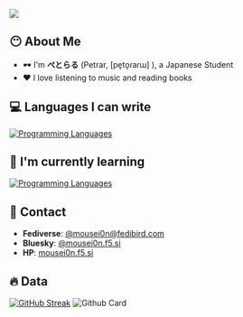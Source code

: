 ![](https://komarev.com/ghpvc/?username=mousei0n)

## 😶 About Me
- 🕶 I'm **ぺとらる** (Petrar, [pe̞to̞ɾaɾɯ] ), a Japanese Student
- ❤ I love listening to music and reading books

## 💻 Languages I can write
[![Programming Languages](https://skillicons.dev/icons?i=html,css,js,go,dart)](https://skillicons.dev)

## 🫥 I'm currently learning
[![Programming Languages](https://skillicons.dev/icons?i=ts,cpp,next,flutter)](https://skillicons.dev)

## 🤝 Contact
- **Fediverse**: [@mousei0n@fedibird.com](https://fedibird.com/@mousei0n)
- **Bluesky**: [@mousei0n.f5.si](https://bsky.app/profile/mousei0n.f5.si)
- **HP**: [mousei0n.f5.si](https://mousei0n.f5.si)

## 🔥 Data
[![GitHub Streak](https://streak-stats.demolab.com?user=mousei0n&theme=tokyonight)](https://git.io/streak-stats)
![Github Card](http://github-profile-summary-cards.vercel.app/api/cards/profile-details?username=mousei0n&theme=tokyonight)

